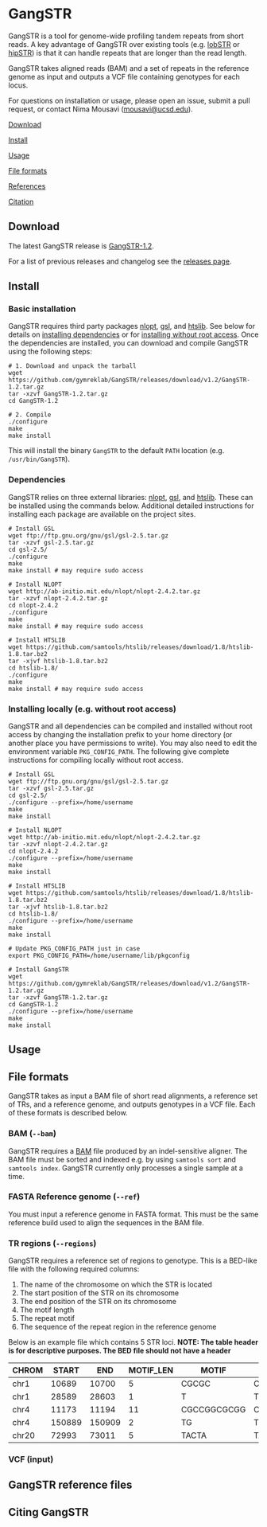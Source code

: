 # GangSTR

GangSTR is a tool for genome-wide profiling tandem repeats from short reads. A key advantage of GangSTR over existing tools (e.g. [lobSTR](https://github.com/mgymrek/lobstr-code) or [hipSTR](https://github.com/tfwillems/HipSTR)) is that it can handle repeats that are longer than the read length.

GangSTR takes aligned reads (BAM) and a set of repeats in the reference genome as input and outputs a VCF file containing genotypes for each locus.

For questions on installation or usage, please open an issue, submit a pull request, or contact Nima Mousavi (mousavi@ucsd.edu).

[Download](#download)

[Install](#install)

[Usage](#usage)

[File formats](#formats)

[References](#references)

[Citation](#citation)


<a name="download"></a>
## Download

The latest GangSTR release is [GangSTR-1.2](https://github.com/gymreklab/GangSTR/releases/download/v1.2/GangSTR-1.2.tar.gz).

For a list of previous releases and changelog see the [releases page](https://github.com/gymreklab/GangSTR/releases).

<a name="install"></a>
## Install

### Basic installation
GangSTR requires third party packages [nlopt](https://nlopt.readthedocs.io/en/latest/), [gsl](https://www.gnu.org/software/gsl/doc/html/index.html), and [htslib](http://www.htslib.org//). See below for details on [installing dependencies](#dependencies) or for [installing without root access](#noroot). Once the dependencies are installed, you can download and compile GangSTR using the following steps:

```
# 1. Download and unpack the tarball
wget https://github.com/gymreklab/GangSTR/releases/download/v1.2/GangSTR-1.2.tar.gz
tar -xzvf GangSTR-1.2.tar.gz
cd GangSTR-1.2

# 2. Compile
./configure
make
make install
```

This will install the binary `GangSTR` to the default `PATH` location (e.g. `/usr/bin/GangSTR`).

<a name="dependencies"></a>
### Dependencies
GangSTR relies on three external libraries: [nlopt](https://nlopt.readthedocs.io/en/latest/), [gsl](https://www.gnu.org/software/gsl/doc/html/index.html), and [htslib](http://www.htslib.org//). These can be installed using the commands below. Additional detailed instructions for installing each package are available on the project sites. 

```
# Install GSL 
wget ftp://ftp.gnu.org/gnu/gsl/gsl-2.5.tar.gz
tar -xzvf gsl-2.5.tar.gz
cd gsl-2.5/
./configure
make
make install # may require sudo access

# Install NLOPT 
wget http://ab-initio.mit.edu/nlopt/nlopt-2.4.2.tar.gz
tar -xzvf nlopt-2.4.2.tar.gz
cd nlopt-2.4.2
./configure
make
make install # may require sudo access

# Install HTSLIB 
wget https://github.com/samtools/htslib/releases/download/1.8/htslib-1.8.tar.bz2
tar -xjvf htslib-1.8.tar.bz2
cd htslib-1.8/
./configure
make
make install # may require sudo access
```

<a name="noroot"></a>
### Installing locally (e.g. without root access)

GangSTR and all dependencies can be compiled and installed without root access by changing the installation prefix to your home directory (or another place you have permissions to write). You may also need to edit the environment variable `PKG_CONFIG_PATH`. The following give complete instructions for compiling locally without root access.

```
# Install GSL 
wget ftp://ftp.gnu.org/gnu/gsl/gsl-2.5.tar.gz
tar -xzvf gsl-2.5.tar.gz
cd gsl-2.5/
./configure --prefix=/home/username
make
make install 

# Install NLOPT 
wget http://ab-initio.mit.edu/nlopt/nlopt-2.4.2.tar.gz
tar -xzvf nlopt-2.4.2.tar.gz
cd nlopt-2.4.2
./configure --prefix=/home/username
make
make install 

# Install HTSLIB 
wget https://github.com/samtools/htslib/releases/download/1.8/htslib-1.8.tar.bz2
tar -xjvf htslib-1.8.tar.bz2
cd htslib-1.8/
./configure --prefix=/home/username
make
make install 

# Update PKG_CONFIG_PATH just in case
export PKG_CONFIG_PATH=/home/username/lib/pkgconfig

# Install GangSTR
wget https://github.com/gymreklab/GangSTR/releases/download/v1.2/GangSTR-1.2.tar.gz
tar -xzvf GangSTR-1.2.tar.gz
cd GangSTR-1.2
./configure --prefix=/home/username
make
make install 
```

<a name="usage"></a>
## Usage

<a name="formats"></a>
## File formats

GangSTR takes as input a BAM file of short read alignments, a reference set of TRs, and a reference genome, and outputs genotypes in a VCF file. Each of these formats is described below.

### BAM (`--bam`)
GangSTR requires a [BAM](https://samtools.github.io/hts-specs/SAMv1.pdf) file produced by an indel-sensitive aligner. The BAM file must be sorted and indexed e.g. by using `samtools sort` and `samtools index`. GangSTR currently only processes a single sample at a time.

### FASTA Reference genome (`--ref`)
You must input a reference genome in FASTA format. This must be the same reference build used to align the sequences in the BAM file.

### TR regions (`--regions`)
GangSTR requires a reference set of regions to genotype. This is a BED-like file with the following required columns:

1. The name of the chromosome on which the STR is located
2. The start position of the STR on its chromosome
3. The end position of the STR on its chromosome
4. The motif length
5. The repeat motif
6. The sequence of the repeat region in the reference genome

Below is an example file which contains 5 STR loci.
**NOTE: The table header is for descriptive purposes. The BED file should not have a header**

| **CHROM** | **START** | **END** | **MOTIF_LEN** | **MOTIF** | **REFSEQ** |
|-----------|-----------|---------|----------------|----------|------------|
|chr1	|10689	|10700|	5	|CGCGC|	CGCGCCGCGCCG|
| chr1  |  28589  | 28603  | 1 |      T    |   TTTTTTTTTTTTTTT|
|chr4  |  11173|   11194  | 11   |   CGCCGGCGCGG |    CGCCGGCGCGGCGCCGGGGCGG|
|chr4   | 150889 | 150909 | 2    |   TG      |TGTGTGTGTGTGTGTGTGTGT|
|chr20  | 72993 |  73011|   5   |    TACTA  | TACTACAATATACTATACT|


### VCF (input)

<a name="references"></a>
## GangSTR reference files

<a name="citation"></a>
## Citing GangSTR
